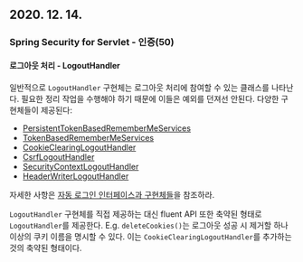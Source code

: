 ## 2020. 12. 14.

### Spring Security for Servlet - 인증(50)

####  로그아웃 처리 - LogoutHandler

일반적으로 `LogoutHandler` 구현체는 로그아웃 처리에 참여할 수 있는 클래스를 나타난다. 필요한 정리 작업을 수행해야 하기 때문에 이들은 예외를 던져선 안된다. 다양한 구현체들이 제공된다:

* [PersistentTokenBasedRememberMeServices](https://docs.spring.io/spring-security/site/docs/current/api/org/springframework/security/web/authentication/rememberme/PersistentTokenBasedRememberMeServices.html)
* [TokenBasedRememberMeServices](https://docs.spring.io/spring-security/site/docs/current/api/org/springframework/security/web/authentication/rememberme/TokenBasedRememberMeServices.html)
* [CookieClearingLogoutHandler](https://docs.spring.io/spring-security/site/docs/current/api/org/springframework/security/web/authentication/logout/CookieClearingLogoutHandler.html)
* [CsrfLogoutHandler](https://docs.spring.io/spring-security/site/docs/current/api/org/springframework/security/web/csrf/CsrfLogoutHandler.html)
* [SecurityContextLogoutHandler](https://docs.spring.io/spring-security/site/docs/current/api/org/springframework/security/web/authentication/logout/SecurityContextLogoutHandler.html)
* [HeaderWriterLogoutHandler](https://docs.spring.io/spring-security/site/docs/current/api/org/springframework/security/web/authentication/logout/HeaderWriterLogoutHandler.html)

자세한 사항은 [자동 로그인 인터페이스과 구현체들][remember-me-and-implementations]을 참조하라.

`LogoutHandler` 구현체를 직접 제공하는 대신 fluent API 또한 축약된 형태로 `LogoutHandler`를 제공한다. E.g. `deleteCookies()`는 로그아웃 성공 시 제거할 하나 이상의 쿠키 이름을 명시할 수 있다. 이는 `CookieClearingLogoutHandler`를 추가하는 것의 축약된 형태이다.



[remember-me-and-implementations]: https://docs.spring.io/spring-security/site/docs/5.4.1/reference/html5/#remember-me-impls